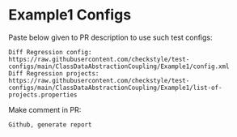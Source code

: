 # Example1 Configs
Paste below given to PR description to use such test configs:
```
Diff Regression config: https://raw.githubusercontent.com/checkstyle/test-configs/main/ClassDataAbstractionCoupling/Example1/config.xml
Diff Regression projects: https://raw.githubusercontent.com/checkstyle/test-configs/main/ClassDataAbstractionCoupling/Example1/list-of-projects.properties
```
Make comment in PR:
```
Github, generate report
```
